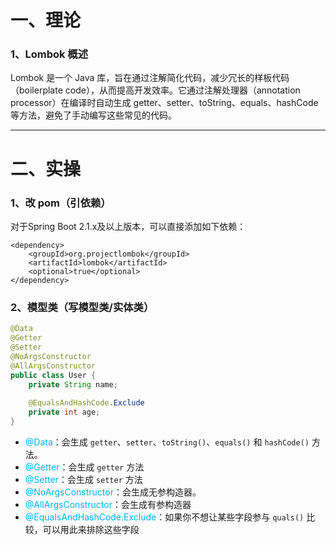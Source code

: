 # 一、理论

### 1、Lombok 概述
Lombok 是一个 Java 库，旨在通过注解简化代码，减少冗长的样板代码（boilerplate code），从而提高开发效率。它通过注解处理器（annotation processor）在编译时自动生成 getter、setter、toString、equals、hashCode 等方法，避免了手动编写这些常见的代码。

---



# 二、实操

### 1、改 pom（引依赖）
对于Spring Boot 2.1.x及以上版本，可以直接添加如下依赖：
```
<dependency>
    <groupId>org.projectlombok</groupId>
    <artifactId>lombok</artifactId>
    <optional>true</optional>
</dependency>
```


### 2、模型类（写模型类/实体类）
```java
@Data
@Getter
@Setter
@NoArgsConstructor
@AllArgsConstructor
public class User {
    private String name;
    
    @EqualsAndHashCode.Exclude
    private int age;
}
```
- <font color="#00b0f0">@Data</font>：会生成 `getter`、`setter`、`toString()`、`equals()` 和 `hashCode()` 方法。
- <font color="#00b0f0">@Getter</font>：会生成 `getter` 方法
- <font color="#00b0f0">@Setter</font>：会生成 `setter` 方法
- <font color="#00b0f0">@NoArgsConstructor</font>：会生成无参构造器。
- <font color="#00b0f0">@AllArgsConstructor</font>：会生成有参构造器
- <font color="#00b0f0">@EqualsAndHashCode.Exclude</font>：如果你不想让某些字段参与 `quals()` 比较，可以用此来排除这些字段

